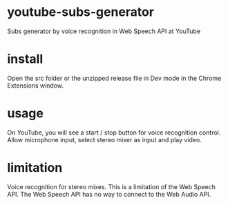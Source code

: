# youtube-subs-generator
Subs generator by voice recognition in Web Speech API at YouTube

# install
Open the src folder or the unzipped release file in Dev mode in the Chrome Extensions window.

# usage
On YouTube, you will see a start / stop button for voice recognition control.
Allow microphone input, select stereo mixer as input and play video.

# limitation
Voice recognition for stereo mixes.
This is a limitation of the Web Speech API.
The Web Speech API has no way to connect to the Web Audio API.
